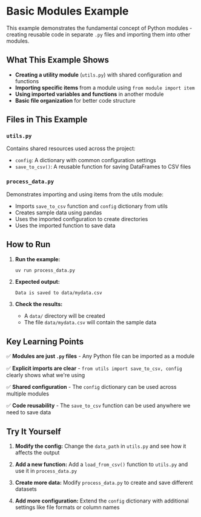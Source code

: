 # Basic Modules Example

This example demonstrates the fundamental concept of Python modules - creating reusable code in separate `.py` files and importing them into other modules.

## What This Example Shows

- **Creating a utility module** (`utils.py`) with shared configuration and functions
- **Importing specific items** from a module using `from module import item`
- **Using imported variables and functions** in another module
- **Basic file organization** for better code structure

## Files in This Example

### `utils.py`
Contains shared resources used across the project:
- `config`: A dictionary with common configuration settings
- `save_to_csv()`: A reusable function for saving DataFrames to CSV files

### `process_data.py`  
Demonstrates importing and using items from the utils module:
- Imports `save_to_csv` function and `config` dictionary from utils
- Creates sample data using pandas
- Uses the imported configuration to create directories
- Uses the imported function to save data

## How to Run

1. **Run the example:**
   ```bash
   uv run process_data.py
   ```

2. **Expected output:**
   ```
   Data is saved to data/mydata.csv
   ```

3. **Check the results:**
   - A `data/` directory will be created
   - The file `data/mydata.csv` will contain the sample data

## Key Learning Points

✅ **Modules are just `.py` files** - Any Python file can be imported as a module

✅ **Explicit imports are clear** - `from utils import save_to_csv, config` clearly shows what we're using

✅ **Shared configuration** - The `config` dictionary can be used across multiple modules

✅ **Code reusability** - The `save_to_csv` function can be used anywhere we need to save data

## Try It Yourself

1. **Modify the config:** Change the `data_path` in `utils.py` and see how it affects the output

2. **Add a new function:** Add a `load_from_csv()` function to `utils.py` and use it in `process_data.py`

3. **Create more data:** Modify `process_data.py` to create and save different datasets

4. **Add more configuration:** Extend the `config` dictionary with additional settings like file formats or column names
